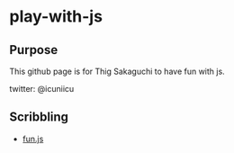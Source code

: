 # play-with-js

## Purpose

This github page is for Thig Sakaguchi to have fun with js.

twitter: @icuniicu

## Scribbling

- <a href="fun.js">fun.js</a>